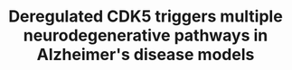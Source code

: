 ---
authors:
- ReactomeTeam
description: Post-mitotic neurons do not have an active cell cycle. However, deregulation
  of Cyclin Dependent Kinase-5 (CDK5) activity in these neurons can aberrantly activate
  various components of cell cycle leading to neuronal death (Chang et al. 2012).
  Random activation of cell cycle proteins has been shown to play a key role in the
  pathogenesis of several neurodegenerative disorders (Yang et al. 2003, Lopes et
  al. 2009). CDK5 is not activated by the canonical cyclins, but binds to its own
  specific partners, CDK5R1 and CDK5R2 (aka p35 and p39, respectively) (Tsai et al.
  1994, Tang et al. 1995). Expression of p35 is nearly ubiquitous, whereas p39 is
  largely expressed in the central nervous system. A variety of neurotoxic insults
  such as beta-amyloid (A-beta), ischemia, excitotoxicity and oxidative stress disrupt
  the intracellular calcium homeostasis in neurons, thereby leading to the activation
  of calpain, which cleaves p35 into p25 and p10 (Lee et al. 2000). p25 has a six-fold
  longer half-life compared to p35 and lacks the membrane anchoring signal, which
  results in its constitutive activation and mislocalization of the CDK5:p25 complex
  to the cytoplasm and the nucleus. There, CDK5:p25 is able to access and phosphorylate
  a variety of atypical targets, triggering a cascade of neurotoxic pathways that
  culminate in neuronal death. One such neurotoxic pathway involves CDK5-mediated
  random activation of cell cycle proteins which culminate in neuronal death. Exposure
  of primary cortical neurons to oligomeric beta-amyloid (1-42) hyper-activates CDK5
  due to p25 formation, which in turn phosphorylates CDC25A, CDC25B and CDC25C. CDK5
  phosphorylates CDC25A at S40, S116 and S261; CDC25B at S50, T69, S160, S321 and
  S470; and CDC25C at T48, T67, S122, T130, S168 and S214. CDK5-mediated phosphorylation
  of CDC25A, CDC25B and CDC25C not only increases their phosphatase activities but
  also facilitates their release from 14-3-3 inhibitory binding. CDC25A, CDC25B and
  CDC25C in turn activate CDK1, CDK2 and CDK4 kinases causing neuronal death. Consistent
  with this mechanism, higher CDC25A, CDC25B and CDC25C activities were observed in
  human Alzheimer's disease (AD) clinical samples, as compared to age-matched controls.
  Inhibition of CDC25 isoforms confers neuroprotection to beta-amyloid toxicity, which
  underscores the contribution of this pathway to AD pathogenesis  View original pathway
  at [http://www.reactome.org/PathwayBrowser/#DIAGRAM=8862803 Reactome].
last-edited: 2021-01-25
organisms:
- Homo sapiens
redirect_from:
- /index.php/Pathway:WP4115
- /instance/WP4115
schema-jsonld:
- '@context': https://schema.org/
  '@id': https://wikipathways.github.io/pathways/WP4115.html
  '@type': Dataset
  creator:
    '@type': Organization
    name: WikiPathways
  description: Post-mitotic neurons do not have an active cell cycle. However, deregulation
    of Cyclin Dependent Kinase-5 (CDK5) activity in these neurons can aberrantly activate
    various components of cell cycle leading to neuronal death (Chang et al. 2012).
    Random activation of cell cycle proteins has been shown to play a key role in
    the pathogenesis of several neurodegenerative disorders (Yang et al. 2003, Lopes
    et al. 2009). CDK5 is not activated by the canonical cyclins, but binds to its
    own specific partners, CDK5R1 and CDK5R2 (aka p35 and p39, respectively) (Tsai
    et al. 1994, Tang et al. 1995). Expression of p35 is nearly ubiquitous, whereas
    p39 is largely expressed in the central nervous system. A variety of neurotoxic
    insults such as beta-amyloid (A-beta), ischemia, excitotoxicity and oxidative
    stress disrupt the intracellular calcium homeostasis in neurons, thereby leading
    to the activation of calpain, which cleaves p35 into p25 and p10 (Lee et al. 2000).
    p25 has a six-fold longer half-life compared to p35 and lacks the membrane anchoring
    signal, which results in its constitutive activation and mislocalization of the
    CDK5:p25 complex to the cytoplasm and the nucleus. There, CDK5:p25 is able to
    access and phosphorylate a variety of atypical targets, triggering a cascade of
    neurotoxic pathways that culminate in neuronal death. One such neurotoxic pathway
    involves CDK5-mediated random activation of cell cycle proteins which culminate
    in neuronal death. Exposure of primary cortical neurons to oligomeric beta-amyloid
    (1-42) hyper-activates CDK5 due to p25 formation, which in turn phosphorylates
    CDC25A, CDC25B and CDC25C. CDK5 phosphorylates CDC25A at S40, S116 and S261; CDC25B
    at S50, T69, S160, S321 and S470; and CDC25C at T48, T67, S122, T130, S168 and
    S214. CDK5-mediated phosphorylation of CDC25A, CDC25B and CDC25C not only increases
    their phosphatase activities but also facilitates their release from 14-3-3 inhibitory
    binding. CDC25A, CDC25B and CDC25C in turn activate CDK1, CDK2 and CDK4 kinases
    causing neuronal death. Consistent with this mechanism, higher CDC25A, CDC25B
    and CDC25C activities were observed in human Alzheimer's disease (AD) clinical
    samples, as compared to age-matched controls. Inhibition of CDC25 isoforms confers
    neuroprotection to beta-amyloid toxicity, which underscores the contribution of
    this pathway to AD pathogenesis  View original pathway at [http://www.reactome.org/PathwayBrowser/#DIAGRAM=8862803
    Reactome].
  keywords:
  - 'CDC25C '
  - MyrG-CDK5R1(2-98)
  - APP gene
  - BCL2L11 gene
  - CDK5R1(99-307)
  - GOLGA2
  - YWHAE
  - CDK5
  - APP(672-713)
  - p-S37-GOLGA2
  - ATP
  - p-S22, S392-LMNA-1
  - 'CAPN1 '
  - H2O
  - Lamin A
  - SOD2
  - MyrG-CDK5R1(2-307)
  - PRDX1
  - SOD2 gene
  - Calpain1,Calpain2
  - 'CAPN2 '
  - FASLG(1-281)
  - p-T48,T67,S122,T130,S168,S214-CDC25C
  - CDK5:p25
  - 'Ca2+ '
  - p-S43,S173,S294,S325-FOXO3
  - 'CAPNS1 '
  - Ca2+
  - 'CAST '
  - p-S23,S393-LMNB1
  - CDC25C:YWHAE
  - p-T89-PRDX2
  - CDC25B
  - BCL2L11
  - p-S63,S73-JUN
  - 'CAPNS2 '
  - p-T90-PRDX1
  - PRDX2
  - LMNB1
  - 'YWHAE '
  - CAST
  - Calpain1,
  - p-S40,S116,S261-CDC25A
  - 'CDK5R1(99-307) '
  - FASLG gene
  - CDC25A
  - ADP
  - Calpain2:Ca2+
  - 'CDK5 '
  - JUN
  - FOXO3
  - Calpain1,Calpain2:Ca2+:CAST
  - p-S50,T69,S160,S321,S470-CDC25B
  - CDC25C
  license: CC0
  name: Deregulated CDK5 triggers multiple neurodegenerative pathways in Alzheimer's
    disease models
seo: CreativeWork
title: Deregulated CDK5 triggers multiple neurodegenerative pathways in Alzheimer's
  disease models
wpid: WP4115
---